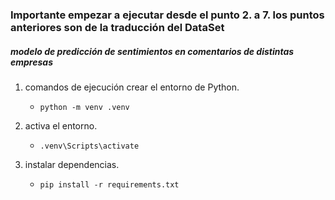 ### Importante empezar a ejecutar desde el punto **2.** a **7.** los puntos anteriores son de la traducción del DataSet

##### modelo de predicción de sentimientos en comentarios de distintas empresas

1. comandos de ejecución crear el entorno de Python.

   - `python -m venv .venv`

2. activa el entorno.

   - `.venv\Scripts\activate`

3. instalar dependencias.

   - `pip install -r requirements.txt`
